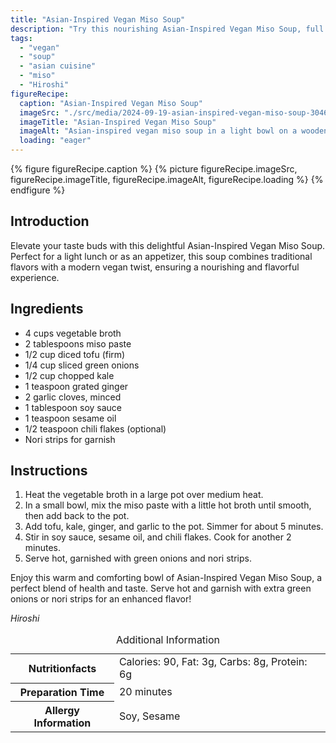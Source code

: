 ```yaml
---
title: "Asian-Inspired Vegan Miso Soup"
description: "Try this nourishing Asian-Inspired Vegan Miso Soup, full of flavors with tofu, kale, and traditional spices. Easy to prepare and perfect for any meal."
tags:
  - "vegan"
  - "soup"
  - "asian cuisine"
  - "miso"
  - "Hiroshi"
figureRecipe: 
  caption: "Asian-Inspired Vegan Miso Soup"
  imageSrc: "./src/media/2024-09-19-asian-inspired-vegan-miso-soup-3046.png"
  imageTitle: "Asian-Inspired Vegan Miso Soup"
  imageAlt: "Asian-inspired vegan miso soup in a light bowl on a wooden table, with chopsticks and a spoon, garnished with green onions and nori."
  loading: "eager"
---
```


{% figure figureRecipe.caption %}
{% picture figureRecipe.imageSrc, figureRecipe.imageTitle, figureRecipe.imageAlt, figureRecipe.loading %}
{% endfigure %}

## Introduction

Elevate your taste buds with this delightful Asian-Inspired Vegan Miso Soup. Perfect for a light lunch or as an appetizer, this soup combines traditional flavors with a modern vegan twist, ensuring a nourishing and flavorful experience.

## Ingredients

- 4 cups vegetable broth
- 2 tablespoons miso paste
- 1/2 cup diced tofu (firm)
- 1/4 cup sliced green onions
- 1/2 cup chopped kale
- 1 teaspoon grated ginger
- 2 garlic cloves, minced
- 1 tablespoon soy sauce
- 1 teaspoon sesame oil
- 1/2 teaspoon chili flakes (optional)
- Nori strips for garnish

## Instructions

1. Heat the vegetable broth in a large pot over medium heat.
2. In a small bowl, mix the miso paste with a little hot broth until smooth, then add back to the pot.
3. Add tofu, kale, ginger, and garlic to the pot. Simmer for about 5 minutes.
4. Stir in soy sauce, sesame oil, and chili flakes. Cook for another 2 minutes.
5. Serve hot, garnished with green onions and nori strips.

Enjoy this warm and comforting bowl of Asian-Inspired Vegan Miso Soup, a perfect blend of health and taste. Serve hot and garnish with extra green onions or nori strips for an enhanced flavor!

*Hiroshi*

<table><caption class='sr-only'>Additional Information</caption><tr><th>Nutritionfacts</th><td>Calories: 90, Fat: 3g, Carbs: 8g, Protein: 6g&nbsp;</td></tr><tr><th>Preparation Time</th><td>20 minutes&nbsp;</td></tr><tr><th>Allergy Information</th><td>Soy, Sesame&nbsp;</td></tr></table>

